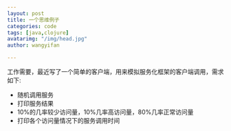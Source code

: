 ```yaml
---
layout: post
title: 一个思维例子
categories: code
tags: [java,clojure]
avatarimg: "/img/head.jpg"
author: wangyifan

---
```


工作需要，最近写了一个简单的客户端，用来模拟服务化框架的客户端调用，需求如下:

- 随机调用服务
- 打印服务结果
- 10%的几率较少访问量，10%几率高访问量，80%几率正常访问量
- 打印各个访问量情况下的服务调用时间
